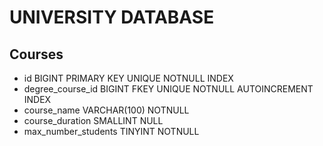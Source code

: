 # UNIVERSITY DATABASE

## Courses

- id                   BIGINT            PRIMARY KEY UNIQUE NOTNULL INDEX
- degree_course_id     BIGINT            FKEY UNIQUE NOTNULL AUTOINCREMENT INDEX
- course_name          VARCHAR(100)      NOTNULL
- course_duration      SMALLINT          NULL
- max_number_students  TINYINT           NOTNULL